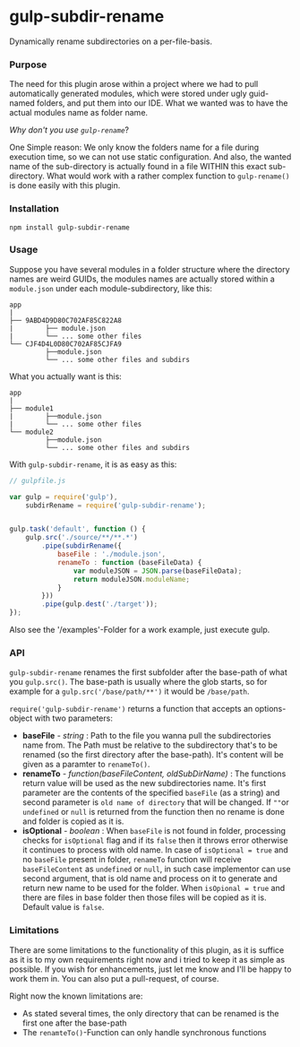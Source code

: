 gulp-subdir-rename
===================
Dynamically rename subdirectories on a per-file-basis.

### Purpose
The need for this plugin arose within a project where we had to pull automatically 
generated modules, which were stored under ugly guid-named folders, and put them into our IDE. 
What we wanted was to have the actual modules name as folder name.

*Why don't you use `gulp-rename`*?

One Simple reason: We only know the folders name for a file during execution time,
so we can not use static configuration. And also, the wanted name of the sub-directory
is actually found in a file WITHIN this exact sub-directory. What would work with a rather complex function
to `gulp-rename()` is done easily with this plugin.

### Installation
`npm install gulp-subdir-rename`

### Usage
Suppose you have several modules in a folder structure where the directory names are weird GUIDs, the modules names are
actually stored within a `module.json` under each module-subdirectory, like this:
```
app
|
├── 9ABD4D9D80C702AF85C822A8
|        ├── module.json
|        └── ... some other files
└── CJF4D4L0D80C702AF85CJFA9
         ├──module.json
         └── ... some other files and subdirs
```

What you actually want is this:
```
app
|
├── module1
|        ├──module.json
|        └── ... some other files
└── module2
         ├──module.json
         └── ... some other files and subdirs
```

With `gulp-subdir-rename`, it is as easy as this:
```JavaScript
// gulpfile.js

var gulp = require('gulp'),
    subdirRename = require('gulp-subdir-rename');


gulp.task('default', function () {
    gulp.src('./source/**/**.*')
        .pipe(subdirRename({
            baseFile : './module.json',
            renameTo : function (baseFileData) {
                var moduleJSON = JSON.parse(baseFileData);
                return moduleJSON.moduleName;
            }
        }))
        .pipe(gulp.dest('./target'));
});
```
Also see the '/examples'-Folder for a work example, just execute gulp.

### API
`gulp-subdir-rename` renames the first subfolder after the base-path of what you `gulp.src()`. The base-path is usually
where the glob starts, so for example for a  `gulp.src('/base/path/**')` it would be `/base/path`.

`require('gulp-subdir-rename')` returns a function that accepts an options-object with two parameters:

* **baseFile** - *string* : Path to the file you wanna pull the subdirectories name from. The Path must be relative
to the subdirectory that's to be renamed (so the first directory after the base-path). It's content will be given as a
paramter to `renameTo()`.
* **renameTo** - *function(baseFileContent, oldSubDirName)* : The functions return value will be used as the new subdirectories name.
It's first parameter are the contents of the specified `baseFile` (as a string) and second parameter is `old name of directory` that will be changed. If `""`or `undefined` or `null` is returned from the function then no rename is done and folder is copied as it is.
* **isOptional** - *boolean* : When `baseFile` is not found in folder, processing checks for `isOptional` flag and if its `false` then it throws error otherwise it continues to process with old name. In case of `isOptional = true` and no `baseFile` present in folder, `renameTo` function will receive `baseFileContent` as `undefined` or `null`, in such case implementor can use second argument, that is old name and process on it to generate and return new name to be used for the folder. When `isOpional = true` and there are files in base folder then those files will be copied as it is. Default value is `false`.

### Limitations
There are some limitations to the functionality of this plugin, as it is suffice as it is to my own requirements
right now and i tried to keep it as simple as possible. If you wish for enhancements, just let me know and I'll be
happy to work them in. You can also put a pull-request, of course.

Right now the known limitations are:

* As stated several times, the only directory that can be renamed is the first one after the base-path
* The `renamteTo()`-Function can only handle synchronous functions